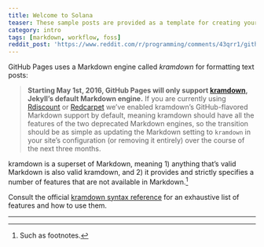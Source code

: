 ```yaml
---
title: Welcome to Solana
teaser: These sample posts are provided as a template for creating your own content.
category: intro
tags: [markdown, workflow, foss]
reddit_post: 'https://www.reddit.com/r/programming/comments/43qrr1/github_pages_now_faster_and_simpler_with_jekyll_30/'
---
```


GitHub Pages uses a Markdown engine called <dfn>kramdown</dfn> for formatting text posts:

> **Starting May 1st, 2016, GitHub Pages will only support [kramdown][kd],
> Jekyll’s default Markdown engine.** If you are currently using [Rdiscount][rd]
> or [Redcarpet][rc] we’ve enabled kramdown’s GitHub-flavored Markdown support
> by default, meaning kramdown should have all the features of the two
> deprecated Markdown engines, so the transition should be as simple as updating
> the Markdown setting to `kramdown` in your site’s configuration (or removing
> it entirely) over the course of the next three months.

kramdown is a superset of Markdown, meaning 1) anything that’s valid Markdown is also valid kramdown, and 2) it provides and strictly specifies a number of features that are not available in Markdown.[^1] 

Consult the official [kramdown syntax reference][kds] for an exhaustive list of features and how to use them.

---

[^1]:
    Such as footnotes.

[kd]: http://kramdown.gettalong.org/
[rd]: https://github.com/davidfstr/rdiscount
[rc]: https://github.com/vmg/redcarpet
[kds]: https://kramdown.gettalong.org/syntax.html
